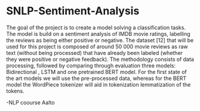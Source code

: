 # SNLP-Sentiment-Analysis
The goal of the project is to create a model solving a classification tasks. The
model is build on a sentiment analysis of IMDB movie ratings, labelling the
reviews as being either positive or negative. The dataset [12] that will be used
for this project is composed of around 50 000 movie reviews as raw text (without
being processed) that have already been labeled (whether they were positive or
negative feedback). The methodology consists of data processing, followed by
comparing through evaluation three models: Bidirectional , LSTM and one
pretrained BERT model. For the first state of the art models we will use the
pre-processed data, whereas for the BERT model the WordPiece tokenizer will
aid in tokenization lemmatization of the tokens. 

-NLP coourse Aalto
